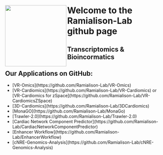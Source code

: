 
<div><img src="https://user-images.githubusercontent.com/79250095/192206702-40b2f24f-4df8-41b9-9ade-fbc9a5cd66d2.png" width="200" height="200" align="left"> <h1>Welcome to the Ramialison-Lab github page
  <h2>Transcriptomics & Bioincormatics 
  </div>
  
  <div>
    <h2>Our Applications on GitHub:</h2>
    <ul>
      <li>[VR-Omics](https://github.com/Ramialison-Lab/VR-Omics)
      <li>[VR-Cardiomics](https://github.com/Ramialison-Lab/VR-Cardiomics) or [VR-Cardiomics for zSpace](https://github.com/Ramialison-Lab/VR-CardiomicsZSpace)
      <li>[3D-Cardiomics](https://github.com/Ramialison-Lab/3DCardiomics)
      <li>[MonaGO](https://github.com/Ramialison-Lab/MonaGo)
      <li>[Trawler-2.0](https://github.com/Ramialison-Lab/Trawler-2.0)
      <li>[Cardiac Network Component Predictor](https://github.com/Ramialison-Lab/CardiacNetworkComponentPredictor)
      <li>[Enhancer Workflow](https://github.com/Ramialison-Lab/EnhancerWorkflow)
      <li>[cNRE-Genomics-Analysis](https://github.com/Ramialison-Lab/cNRE-Genomics-Analysis)
    </ul>
  </div>
